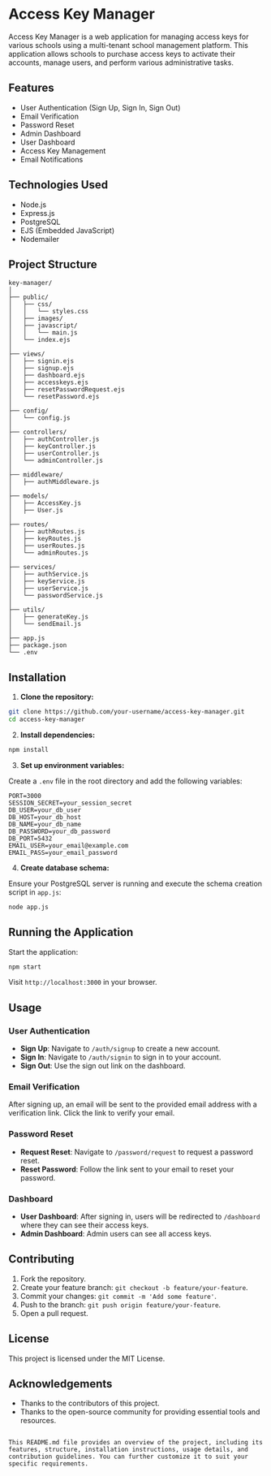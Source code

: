 
# Access Key Manager

Access Key Manager is a web application for managing access keys for various schools using a multi-tenant school management platform. This application allows schools to purchase access keys to activate their accounts, manage users, and perform various administrative tasks.

## Features

- User Authentication (Sign Up, Sign In, Sign Out)
- Email Verification
- Password Reset
- Admin Dashboard
- User Dashboard
- Access Key Management
- Email Notifications

## Technologies Used

- Node.js
- Express.js
- PostgreSQL
- EJS (Embedded JavaScript)
- Nodemailer

## Project Structure

```
key-manager/
│
├── public/
│   ├── css/
│   │   └── styles.css
│   ├── images/
│   ├── javascript/
│   │   └── main.js
│   └── index.ejs
│
├── views/
│   ├── signin.ejs
│   ├── signup.ejs
│   ├── dashboard.ejs
│   ├── accesskeys.ejs
│   ├── resetPasswordRequest.ejs
│   └── resetPassword.ejs
│
├── config/
│   └── config.js
│
├── controllers/
│   ├── authController.js
│   ├── keyController.js
│   ├── userController.js
│   └── adminController.js
│
├── middleware/
│   ├── authMiddleware.js
│
├── models/
│   ├── AccessKey.js
│   ├── User.js
│
├── routes/
│   ├── authRoutes.js
│   ├── keyRoutes.js
│   ├── userRoutes.js
│   └── adminRoutes.js
│
├── services/
│   ├── authService.js
│   ├── keyService.js
│   ├── userService.js
│   └── passwordService.js
│
├── utils/
│   ├── generateKey.js
│   └── sendEmail.js
│
├── app.js
├── package.json
└── .env
```

## Installation

1. **Clone the repository:**

```sh
git clone https://github.com/your-username/access-key-manager.git
cd access-key-manager
```

2. **Install dependencies:**

```sh
npm install
```

3. **Set up environment variables:**

Create a `.env` file in the root directory and add the following variables:

```env
PORT=3000
SESSION_SECRET=your_session_secret
DB_USER=your_db_user
DB_HOST=your_db_host
DB_NAME=your_db_name
DB_PASSWORD=your_db_password
DB_PORT=5432
EMAIL_USER=your_email@example.com
EMAIL_PASS=your_email_password
```

4. **Create database schema:**

Ensure your PostgreSQL server is running and execute the schema creation script in `app.js`:

```sh
node app.js
```

## Running the Application

Start the application:

```sh
npm start
```

Visit `http://localhost:3000` in your browser.

## Usage

### User Authentication

- **Sign Up**: Navigate to `/auth/signup` to create a new account.
- **Sign In**: Navigate to `/auth/signin` to sign in to your account.
- **Sign Out**: Use the sign out link on the dashboard.

### Email Verification

After signing up, an email will be sent to the provided email address with a verification link. Click the link to verify your email.

### Password Reset

- **Request Reset**: Navigate to `/password/request` to request a password reset.
- **Reset Password**: Follow the link sent to your email to reset your password.

### Dashboard

- **User Dashboard**: After signing in, users will be redirected to `/dashboard` where they can see their access keys.
- **Admin Dashboard**: Admin users can see all access keys.

## Contributing

1. Fork the repository.
2. Create your feature branch: `git checkout -b feature/your-feature`.
3. Commit your changes: `git commit -m 'Add some feature'`.
4. Push to the branch: `git push origin feature/your-feature`.
5. Open a pull request.

## License

This project is licensed under the MIT License.

## Acknowledgements

- Thanks to the contributors of this project.
- Thanks to the open-source community for providing essential tools and resources.

```

This README.md file provides an overview of the project, including its features, structure, installation instructions, usage details, and contribution guidelines. You can further customize it to suit your specific requirements.